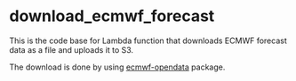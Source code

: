 # download_ecmwf_forecast
This is the code base for Lambda function that downloads ECMWF forecast data as a file and uploads it to S3. 

The download is done by using [ecmwf-opendata](https://github.com/ecmwf/ecmwf-opendata) package.